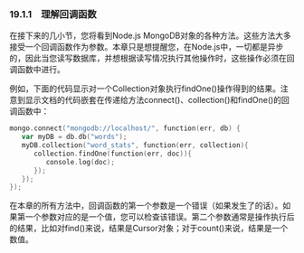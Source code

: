 ### 19.1.1　理解回调函数

在接下来的几小节，您将看到Node.js MongoDB对象的各种方法。这些方法大多接受一个回调函数作为参数。本章只是想提醒您，在Node.js中，一切都是异步的，因此当您读写数据库，并想根据读写情况执行其他操作时，这些操作必须在回调函数中进行。

例如，下面的代码显示对一个Collection对象执行findOne()操作得到的结果。注意到显示文档的代码嵌套在传递给方法connect()、collection()和findOne()的回调函数中：

```go
mongo.connect("mongodb://localhost/", function(err, db) {
   var myDB = db.db("words");
   myDB.collection("word_stats", function(err, collection){
      collection.findOne(function(err, doc)){
         console.log(doc);
      });
   });
});
```

在本章的所有方法中，回调函数的第一个参数是一个错误（如果发生了的话）。如果第一个参数对应的是一个值，您可以检查该错误。第二个参数通常是操作执行后的结果，比如对find()来说，结果是Cursor对象；对于count()来说，结果是一个数值。

